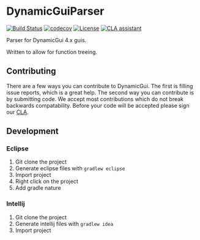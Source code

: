# DynamicGuiParser

[![Build Status](https://travis-ci.org/ClubObsidian/DynamicGuiParser.svg?branch=master)](https://travis-ci.org/ClubObsidian/DynamicGuiParser)
[![codecov](https://codecov.io/gh/ClubObsidian/DynamicGuiParser/branch/master/graph/badge.svg)](https://codecov.io/gh/ClubObsidian/DynamicGuiParser)
[![License](https://img.shields.io/badge/License-Apache%202.0-blue.svg)](https://opensource.org/licenses/Apache-2.0)
[![CLA assistant](https://cla-assistant.io/readme/badge/ClubObsidian/DynamicGuiParser)](https://cla-assistant.io/ClubObsidian/DynamicGuiParser) 

Parser for DynamicGui 4.x guis.

Written to allow for function treeing.

## Contributing

There are a few ways you can contribute to DynamicGui. The first is filling issue reports, which is a great help.
The second way you can contribute is by submitting code. We accept most contributions which do not break
backwards compatability. Before your code will be accepted please sign our [CLA](https://cla-assistant.io/ClubObsidian/DynamicGuiParser).


## Development

### Eclipse

1. Git clone the project
2. Generate eclipse files with `gradlew eclipse`
3. Import project
4. Right click on the project
5. Add gradle nature

### Intellij

1. Git clone the project
2. Generate intellij files with `gradlew idea`
3. Import project
